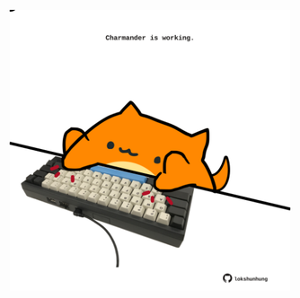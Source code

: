 <!-- built at 26/01/2024, 22:00:40 UTC -->
<p align="center">
  <img width="500" height="500" src="./ReadmeImage.svg">
</p>
